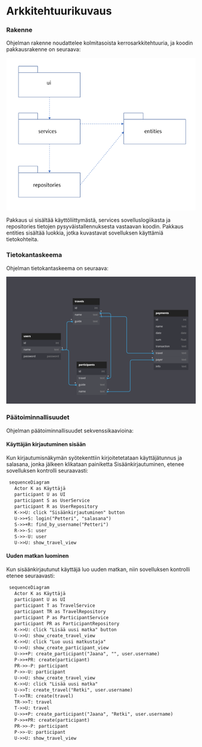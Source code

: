 # Arkkitehtuurikuvaus

### Rakenne

Ohjelman rakenne noudattelee kolmitasoista kerrosarkkitehtuuria, ja koodin pakkausrakenne on seuraava:

![Pakkausrakenne](./kuvat/arkkitehtuuri-pakkaus.png)

Pakkaus ui sisältää käyttöliittymästä, services sovelluslogiikasta ja repositories tietojen pysyväistallennuksesta vastaavan koodin. Pakkaus entities sisältää luokkia, jotka kuvastavat sovelluksen käyttämiä tietokohteita.

### Tietokantaskeema

Ohjelman tietokantaskeema on seuraava:

![Tietokanta skeema](./kuvat/database-schema.png)

### Päätoiminnallisuudet

Ohjelman päätoiminnallisuudet sekvenssikaavioina:


#### Käyttäjän kirjautuminen sisään

Kun kirjautumisnäkymän syötekenttiin kirjoitetetataan käyttäjätunnus ja salasana, jonka jälkeen klikataan painiketta Sisäänkirjautuminen, etenee sovelluksen kontrolli seuraavasti:

```mermaid
 sequenceDiagram
   Actor K as Käyttäjä
   participant U as UI
   participant S as UserService
   participant R as UserRepository
   K->>U: click "Sisäänkirjautuminen" button
   U->>+S: login("Petteri", "salasana")
   S->>+R: find_by_username("Petteri")
   R->>-S: user
   S->>-U: user
   U->>U: show_travel_view

```

#### Uuden matkan luominen

Kun sisäänkirjautunut käyttäjä luo uuden matkan, niin sovelluksen kontrolli etenee seuraavasti:

```mermaid
 sequenceDiagram
   Actor K as Käyttäjä
   participant U as UI
   participant T as TravelService
   participant TR as TravelRepository
   participant P as ParticipantService
   participant PR as ParticipantRepository
   K->>U: click "Lisää uusi matka" button
   U->>U: show_create_travel_view
   K->>U: click "Luo uusi matkustaja"
   U->>U: show_create_participant_view
   U->>+P: create_participant("Jaana", "", user.username)
   P->>+PR: create(participant)
   PR->>-P: participant
   P->>-U: participant
   U->>U: show_create_travel_view
   K->>U: click "Lisää uusi matka"
   U->>T: create_travel("Retki", user.username)
   T->>TR: create(travel)
   TR->>T: travel
   T->>U: travel
   U->>+P: create_participant("Jaana", "Retki", user.username)
   P->>+PR: create(participant)
   PR->>-P: participant
   P->>-U: participant
   U->>U: show_travel_view

```
